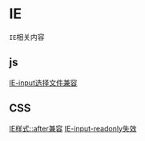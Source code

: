 <!--
 * @Author: tangdaoyong
 * @Date: 2021-04-14 11:51:44
 * @LastEditors: tangdaoyong
 * @LastEditTime: 2021-04-14 13:47:46
 * @Description: IE
-->
# IE

`IE`相关内容

## js

[IE-input选择文件兼容](./js/IE-input选择文件兼容.md)


## CSS

[IE样式::after兼容](./css/IE样式::after兼容.md)
[IE-input-readonly失效](./css/IE-input-readonly失效.md)